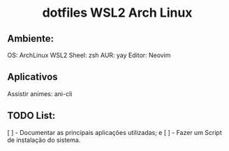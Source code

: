 <center><h1>dotfiles WSL2 Arch Linux</h1></center>

## Ambiente:

OS:         ArchLinux WSL2
Sheel:      zsh
AUR:        yay
Editor:     Neovim

## Aplicativos

Assistir animes:    ani-cli

## TODO List:

[ ] - Documentar as principais aplicações utilizadas; e
[ ] - Fazer um Script de instalação do sistema.

